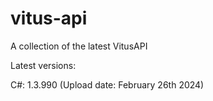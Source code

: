 # vitus-api
A collection of the latest VitusAPI


Latest versions:

C#: 1.3.990 (Upload date: February 26th 2024)

